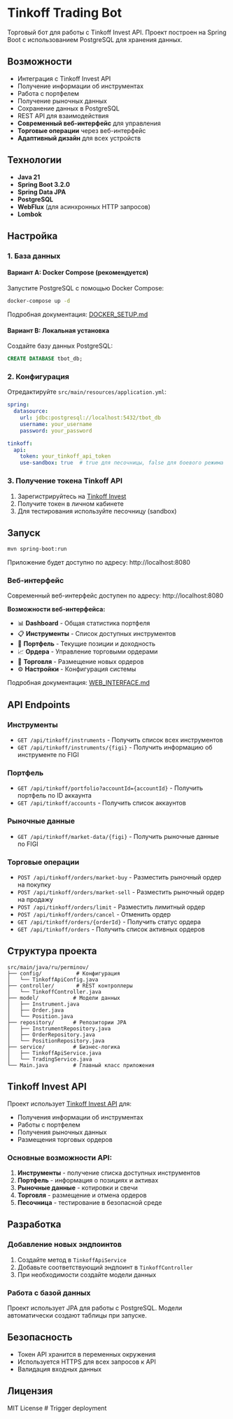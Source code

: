 # Tinkoff Trading Bot

Торговый бот для работы с Tinkoff Invest API. Проект построен на Spring Boot с использованием PostgreSQL для хранения данных.

## Возможности

- Интеграция с Tinkoff Invest API
- Получение информации об инструментах
- Работа с портфелем
- Получение рыночных данных
- Сохранение данных в PostgreSQL
- REST API для взаимодействия
- **Современный веб-интерфейс** для управления
- **Торговые операции** через веб-интерфейс
- **Адаптивный дизайн** для всех устройств

## Технологии

- **Java 21**
- **Spring Boot 3.2.0**
- **Spring Data JPA**
- **PostgreSQL**
- **WebFlux** (для асинхронных HTTP запросов)
- **Lombok**

## Настройка

### 1. База данных

#### Вариант A: Docker Compose (рекомендуется)

Запустите PostgreSQL с помощью Docker Compose:

```bash
docker-compose up -d
```

Подробная документация: [DOCKER_SETUP.md](DOCKER_SETUP.md)

#### Вариант B: Локальная установка

Создайте базу данных PostgreSQL:

```sql
CREATE DATABASE tbot_db;
```

### 2. Конфигурация

Отредактируйте `src/main/resources/application.yml`:

```yaml
spring:
  datasource:
    url: jdbc:postgresql://localhost:5432/tbot_db
    username: your_username
    password: your_password

tinkoff:
  api:
    token: your_tinkoff_api_token
    use-sandbox: true  # true для песочницы, false для боевого режима
```

### 3. Получение токена Tinkoff API

1. Зарегистрируйтесь на [Tinkoff Invest](https://www.tinkoff.ru/invest/)
2. Получите токен в личном кабинете
3. Для тестирования используйте песочницу (sandbox)

## Запуск

```bash
mvn spring-boot:run
```

Приложение будет доступно по адресу: http://localhost:8080

### Веб-интерфейс

Современный веб-интерфейс доступен по адресу: http://localhost:8080

**Возможности веб-интерфейса:**
- 📊 **Dashboard** - Общая статистика портфеля
- 📋 **Инструменты** - Список доступных инструментов
- 💼 **Портфель** - Текущие позиции и доходность
- 📈 **Ордера** - Управление торговыми ордерами
- 🎯 **Торговля** - Размещение новых ордеров
- ⚙️ **Настройки** - Конфигурация системы

Подробная документация: [WEB_INTERFACE.md](WEB_INTERFACE.md)

## API Endpoints

### Инструменты

- `GET /api/tinkoff/instruments` - Получить список всех инструментов
- `GET /api/tinkoff/instruments/{figi}` - Получить информацию об инструменте по FIGI

### Портфель

- `GET /api/tinkoff/portfolio?accountId={accountId}` - Получить портфель по ID аккаунта
- `GET /api/tinkoff/accounts` - Получить список аккаунтов

### Рыночные данные

- `GET /api/tinkoff/market-data/{figi}` - Получить рыночные данные по FIGI

### Торговые операции

- `POST /api/tinkoff/orders/market-buy` - Разместить рыночный ордер на покупку
- `POST /api/tinkoff/orders/market-sell` - Разместить рыночный ордер на продажу
- `POST /api/tinkoff/orders/limit` - Разместить лимитный ордер
- `POST /api/tinkoff/orders/cancel` - Отменить ордер
- `GET /api/tinkoff/orders/{orderId}` - Получить статус ордера
- `GET /api/tinkoff/orders` - Получить список активных ордеров

## Структура проекта

```
src/main/java/ru/perminov/
├── config/           # Конфигурация
│   └── TinkoffApiConfig.java
├── controller/       # REST контроллеры
│   └── TinkoffController.java
├── model/           # Модели данных
│   ├── Instrument.java
│   ├── Order.java
│   └── Position.java
├── repository/      # Репозитории JPA
│   ├── InstrumentRepository.java
│   ├── OrderRepository.java
│   └── PositionRepository.java
├── service/         # Бизнес-логика
│   ├── TinkoffApiService.java
│   └── TradingService.java
└── Main.java        # Главный класс приложения
```

## Tinkoff Invest API

Проект использует [Tinkoff Invest API](https://russianinvestments.github.io/investAPI/swagger-ui/) для:

- Получения информации об инструментах
- Работы с портфелем
- Получения рыночных данных
- Размещения торговых ордеров

### Основные возможности API:

1. **Инструменты** - получение списка доступных инструментов
2. **Портфель** - информация о позициях и активах
3. **Рыночные данные** - котировки и свечи
4. **Торговля** - размещение и отмена ордеров
5. **Песочница** - тестирование в безопасной среде

## Разработка

### Добавление новых эндпоинтов

1. Создайте метод в `TinkoffApiService`
2. Добавьте соответствующий эндпоинт в `TinkoffController`
3. При необходимости создайте модели данных

### Работа с базой данных

Проект использует JPA для работы с PostgreSQL. Модели автоматически создают таблицы при запуске.

## Безопасность

- Токен API хранится в переменных окружения
- Используется HTTPS для всех запросов к API
- Валидация входных данных

## Лицензия

MIT License #   T r i g g e r   d e p l o y m e n t  
 